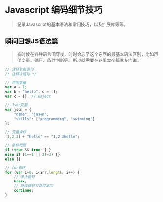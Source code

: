 # Javascript 编码细节技巧
> 记录Javascript的基本语法和常用技巧，以及扩展库等等。





## 瞬间回想JS语法篇
> 有时候在各种语言间穿梭，时时会忘了这个东西的最基本语法区别，比如声明变量、循环、条件判断等。所以就需要在这里立个篇章专门说。

```javascript
// 注释单条语句
/* 注释块语句 */

// 声明变量
var a = 1;
var b = "hello", c = [];
var c = {}; // Object

// Json变量
var json = {
    "name": "jason",
    "skills": ["programming", "swimming"]
};

// 变量操作
[1,2,3] + "hello" == "1,2,3hello";

// 条件判断
if (true && true) { }
else if (1==1 || 2!=3) {}
else {}

// for循环
for (var i=0; i<arr.length; i++) {
    // 停止循环
    break;
    // 继续循环并跳过本次
    continue;
}
```


